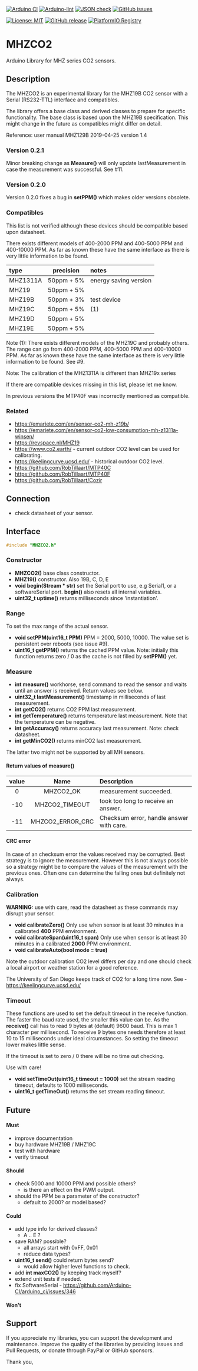 
[![Arduino CI](https://github.com/RobTillaart/MHZCO2/workflows/Arduino%20CI/badge.svg)](https://github.com/marketplace/actions/arduino_ci)
[![Arduino-lint](https://github.com/RobTillaart/MHZCO2/actions/workflows/arduino-lint.yml/badge.svg)](https://github.com/RobTillaart/MHZCO2/actions/workflows/arduino-lint.yml)
[![JSON check](https://github.com/RobTillaart/MHZCO2/actions/workflows/jsoncheck.yml/badge.svg)](https://github.com/RobTillaart/MHZCO2/actions/workflows/jsoncheck.yml)
[![GitHub issues](https://img.shields.io/github/issues/RobTillaart/MHZCO2.svg)](https://github.com/RobTillaart/MHZCO2/issues)

[![License: MIT](https://img.shields.io/badge/license-MIT-green.svg)](https://github.com/RobTillaart/MHZCO2/blob/master/LICENSE)
[![GitHub release](https://img.shields.io/github/release/RobTillaart/MHZCO2.svg?maxAge=3600)](https://github.com/RobTillaart/MHZCO2/releases)
[![PlatformIO Registry](https://badges.registry.platformio.org/packages/robtillaart/library/MHZCO2.svg)](https://registry.platformio.org/libraries/robtillaart/MHZCO2)


# MHZCO2

Arduino Library for MHZ series CO2 sensors.


## Description

The MHZCO2 is an experimental library for the MHZ19B CO2 sensor
with a Serial (RS232-TTL) interface and compatibles.

The library offers a base class and derived classes to prepare for specific functionality.
The base class is based upon the MHZ19B specification. 
This might change in the future as compatibles might differ on detail.

Reference: user manual MHZ129B 2019-04-25 version 1.4


### Version 0.2.1

Minor breaking change as **Measure()** will only update lastMeasurement
in case the measurement was successful. See #11.


### Version 0.2.0

Version 0.2.0 fixes a bug in **setPPM()** which makes older versions obsolete.


### Compatibles

This list is not verified although these devices should be compatible based upon datasheet.

There exists different models of 400-2000 PPM and 400-5000 PPM and 400-10000 PPM. 
As far as known these have the same interface as there is very little information to be found.


|  type      | precision  |  notes  |
|:-----------|:----------:|:--------|
|  MHZ1311A  | 50ppm + 5% | energy saving version
|  MHZ19     | 50ppm + 5% | 
|  MHZ19B    | 50ppm + 3% | test device
|  MHZ19C    | 50ppm + 5% | (1)
|  MHZ19D    | 50ppm + 5% | 
|  MHZ19E    | 50ppm + 5% |

Note (1):
There exists different models of the MHZ19C and probably others. 
The range can go from 400-2000 PPM, 400-5000 PPM and 400-10000 PPM. 
As far as known these have the same interface as there is very little 
information to be found. See #9.

Note: The calibration of the MHZ1311A is different than MHZ19x series

If there are compatible devices missing in this list, please let me know.

In previous versions the MTP40F was incorrectly mentioned as compatible.


### Related

- https://emariete.com/en/sensor-co2-mh-z19b/
- https://emariete.com/en/sensor-co2-low-consumption-mh-z1311a-winsen/
- https://revspace.nl/MHZ19
- https://www.co2.earth/ - current outdoor CO2 level can be used for calibrating.
- https://keelingcurve.ucsd.edu/ - historical outdoor CO2 level.
- https://github.com/RobTillaart/MTP40C
- https://github.com/RobTillaart/MTP40F
- https://github.com/RobTillaart/Cozir


## Connection

- check datasheet of your sensor.


## Interface

```cpp
#include "MHZCO2.h"
```

### Constructor

- **MHZCO2()** base class constructor.
- **MHZ19()** constructor. Also 19B, C, D, E
- **void begin(Stream \* str)** set the Serial port to use, e.g Serial1,
or a softwareSerial port.
**begin()** also resets all internal variables.
- **uint32_t uptime()** returns milliseconds since 'instantiation'.


### Range

To set the max range of the actual sensor.

- **void setPPM(uint16_t PPM)** PPM = 2000, 5000, 10000. 
The value set is persistent over reboots (see issue #9).
- **uint16_t getPPM()** returns the cached PPM value.
Note: initially this function returns zero / 0 as the cache is not 
filled by **setPPM()** yet.


### Measure

- **int measure()** workhorse, send command to read the sensor and 
waits until an answer is received. Return values see below.
- **uint32_t lastMeasurement()** timestamp in milliseconds of last measurement.
- **int getCO2()** returns CO2 PPM last measurement.
- **int getTemperature()** returns temperature last measurement.
Note that the temperature can be negative.
- **int getAccuracy()** returns accuracy last measurement.
Note: check datasheet.
- **int getMinCO2()** returns minCO2 last measurement.

The latter two might not be supported by all MH sensors.

#### Return values of **measure()**

|  value  |  Name              |  Description  |
|:-------:|:------------------:|:--------------|
|    0    |  MHZCO2_OK         | measurement succeeded.
|   -10   |  MHZCO2_TIMEOUT    | took too long to receive an answer.
|   -11   |  MHZCO2_ERROR_CRC  | Checksum error, handle answer with care.


#### CRC error

In case of an checksum error the values received may be corrupted.
Best strategy is to ignore the measurement. However this is not always
possible so a strategy might be to compare the values of the measurement 
with the previous ones. 
Often one can determine the failing ones but definitely not always.


### Calibration

**WARNING:** use with care, read the datasheet as these commands may disrupt your sensor.

- **void calibrateZero()** Only use when sensor is at least 30 minutes 
in a calibrated **400** PPM environment.
- **void calibrateSpan(uint16_t span)** Only use when sensor is at least 30 minutes 
in a calibrated **2000** PPM environment.
- **void calibrateAuto(bool mode = true)**

Note the outdoor calibration CO2 level differs per day and one should check 
a local airport or weather station for a good reference.

The University of San Diego keeps track of CO2 for a long time now.
See - https://keelingcurve.ucsd.edu/ 


### Timeout

These functions are used to set the default timeout in the receive function.
The faster the baud rate used, the smaller this value can be. As the **receive()** 
call has to read 9 bytes at (default) 9600 baud. This is max 1 character per 
millisecond. To receive 9 bytes one needs therefore at least 10 to 15 milliseconds
under ideal circumstances. So setting the timeout lower makes little sense.

If the timeout is set to zero / 0 there will be no time out checking. 

Use with care!

- **void setTimeOut(uint16_t timeout = 1000)** set the stream reading timeout, 
defaults to 1000 milliseconds.
- **uint16_t getTimeOut()** returns the set stream reading timeout.


## Future

#### Must

- improve documentation
- buy hardware MHZ19B / MHZ19C
- test with hardware
- verify timeout

#### Should

- check 5000 and 10000 PPM and possible others?
  - is there an effect on the PWM output.
- should the PPM be a parameter of the constructor?
  - default to 2000? or model based?

#### Could

- add type info for derived classes?
  - A .. E ?
- save RAM? possible?
  - all arrays start with 0xFF, 0x01
  - reduce data types?
- **uint16_t send()** could return bytes send?
  - would allow higher level functions to check.
- add **int maxCO2()** by keeping track myself?
- extend unit tests if needed.
- fix SoftwareSerial - https://github.com/Arduino-CI/arduino_ci/issues/346

#### Won't


## Support

If you appreciate my libraries, you can support the development and maintenance.
Improve the quality of the libraries by providing issues and Pull Requests, or
donate through PayPal or GitHub sponsors.

Thank you,

